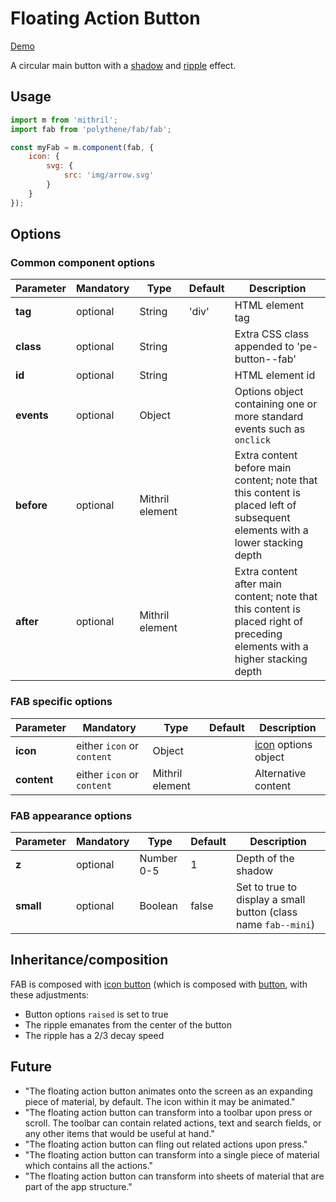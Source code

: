 # Floating Action Button

<a class="btn-demo" href="http://arthurclemens.github.io/Polythene-examples/index.html#/fab">Demo</a>

A circular main button with a [shadow](#shadow) and [ripple](#ripple) effect.


## Usage

~~~javascript
import m from 'mithril';
import fab from 'polythene/fab/fab';

const myFab = m.component(fab, {
    icon: {
    	svg: {
    	    src: 'img/arrow.svg'
    	}
    }
});
~~~

## Options

### Common component options

| **Parameter** |  **Mandatory** | **Type** | **Default** | **Description** |
| ------------- | -------------- | -------- | ----------- | --------------- |
| **tag** | optional | String | 'div' | HTML element tag |
| **class** | optional | String |  | Extra CSS class appended to 'pe-button--fab' |
| **id** | optional | String | | HTML element id |
| **events** | optional | Object | | Options object containing one or more standard events such as `onclick` |
| **before** | optional | Mithril element | | Extra content before main content; note that this content is placed left of subsequent elements with a lower stacking depth |
| **after** | optional | Mithril element | | Extra content after main content; note that this content is placed right of preceding elements with a higher stacking depth |

### FAB specific options

| **Parameter** |  **Mandatory** | **Type** | **Default** | **Description** |
| ------------- | -------------- | -------- | ----------- | --------------- |
| **icon** | either `icon` or `content` | Object |  | [icon](#icon) options object |
| **content**| either `icon` or `content` | Mithril element |  | Alternative content |

### FAB appearance options

| **Parameter** |  **Mandatory** | **Type** | **Default** | **Description** |
| ------------- | -------------- | -------- | ----------- | --------------- |
| **z** | optional | Number 0-5 | 1 | Depth of the shadow |
| **small** | optional | Boolean | false | Set to true to display a small button (class name `fab--mini`) |


## Inheritance/composition

FAB is composed with [icon button](#icon-button) (which is composed with [button](#button), with these adjustments:

* Button options `raised` is set to true
* The ripple emanates from the center of the button
* The ripple has a 2/3 decay speed



## Future

* "The floating action button animates onto the screen as an expanding piece of material, by default. The icon within it may be animated."
* "The floating action button can transform into a toolbar upon press or scroll. The toolbar can contain related actions, text and search fields, or any other items that would be useful at hand."
* "The floating action button can fling out related actions upon press."
* "The floating action button can transform into a single piece of material which contains all the actions."
* "The floating action button can transform into sheets of material that are part of the app structure."
